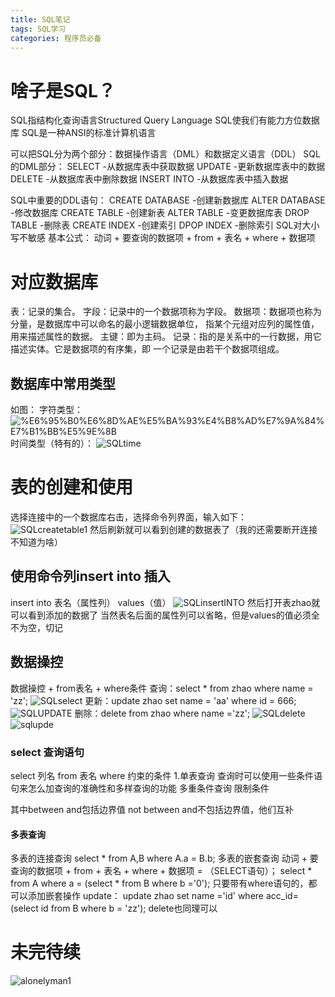 ```yaml
---
title: SQL笔记
tags: SQL学习
categories: 程序员必备
---
```

# 啥子是SQL？
SQL指结构化查询语言Structured Query Language
SQL使我们有能力方位数据库
SQL是一种ANSI的标准计算机语言

可以把SQL分为两个部分：数据操作语言（DML）和数据定义语言（DDL）
SQL的DML部分：
SELECT -从数据库表中获取数据
UPDATE -更新数据库表中的数据
DELETE -从数据库表中删除数据
INSERT INTO -从数据库表中插入数据

SQL中重要的DDL语句：
CREATE DATABASE -创建新数据库
ALTER DATABASE -修改数据库
CREATE TABLE -创建新表
ALTER TABLE -变更数据库表
DROP TABLE -删除表
CREATE INDEX -创建索引
DPOP INDEX -删除索引
SQL对大小写不敏感
基本公式：
动词 + 要查询的数据项 + from + 表名 + where + 数据项  

# 对应数据库
表：记录的集合。
字段：记录中的一个数据项称为字段。
数据项：数据项也称为分量，是数据库中可以命名的最小逻辑数据单位，
指某个元组对应列的属性值，用来描述属性的数据。
主键：即为主码。
记录：指的是关系中的一行数据，用它描述实体。它是数据项的有序集，即
一个记录是由若干个数据项组成。
## 数据库中常用类型
如图：
字符类型：
![%E6%95%B0%E6%8D%AE%E5%BA%93%E4%B8%AD%E7%9A%84%E7%B1%BB%E5%9E%8B](http://obmrysrv0.bkt.clouddn.com/%E6%95%B0%E6%8D%AE%E5%BA%93%E4%B8%AD%E7%9A%84%E7%B1%BB%E5%9E%8B.png)
时间类型（特有的）：
![SQLtime](http://obmrysrv0.bkt.clouddn.com/SQLtime.png)


# 表的创建和使用
选择连接中的一个数据库右击，选择命令列界面，输入如下：
![SQLcreatetable1](http://obmrysrv0.bkt.clouddn.com/SQLcreatetable1.png)
然后刷新就可以看到创建的数据表了（我的还需要断开连接不知道为啥）

## 使用命令列insert into 插入
insert into 表名（属性列）
values（值）
![SQLinsertINTO](http://obmrysrv0.bkt.clouddn.com/SQLinsertINTO.png)
然后打开表zhao就可以看到添加的数据了
当然表名后面的属性列可以省略，但是values的值必须全不为空，切记

## 数据操控
数据操控 + from表名 + where条件
查询：select * from zhao where name = 'zz';
![SQLselect](http://obmrysrv0.bkt.clouddn.com/SQLselect.png)
更新：update zhao set name = 'aa' where id = 666;
![SQLUPDATE](http://obmrysrv0.bkt.clouddn.com/SQLUPDATE.png)
删除：delete from zhao where name ='zz';
![SQLdelete](http://obmrysrv0.bkt.clouddn.com/SQLdelete.png)
![sqlupde](http://obmrysrv0.bkt.clouddn.com/sqlupde.png)

### select 查询语句
select  列名
from    表名
where   约束的条件
1.单表查询
查询时可以使用一些条件语句来怎么加查询的准确性和多样查询的功能
多重条件查询
 限制条件

其中between and包括边界值
not between and不包括边界值，他们互补
#### 多表查询
多表的连接查询
select * from A,B  where A.a = B.b;
多表的嵌套查询
动词 + 要查询的数据项 + from + 表名 + where + 数据项 = （SELECT语句）；
select * from A where a = (select * from B where b ='0');
只要带有where语句的，都可以添加嵌套操作
update：
update zhao set name ='id' where acc_id=(select id from B where b = 'zz');
delete也同理可以 

# 未完待续
![alonelyman1](http://obmrysrv0.bkt.clouddn.com/alonelyman1.jpg)
